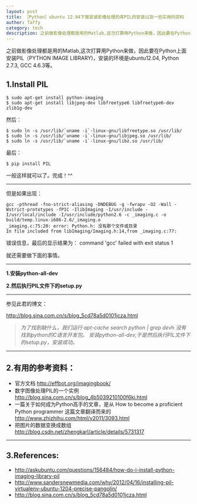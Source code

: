 ```yaml
---
layout: post
title: ［Python］ubuntu 12.04下面安装影像处理的库PIL的安装以及一些实用的资料
author: Taffy 
category: tech
description: 之前做影像处理都是用的Matlab,这次打算用Python来做，因此要在Python上面安装PIL（PYTHON IMAGE LIBRARY)，安装的环境是ubuntu12.04, Python 2.7.3, GCC 4.6.3
---
```


<!--下面是正文-->
之前做影像处理都是用的Matlab,这次打算用Python来做，因此要在Python上面安装PIL（PYTHON IMAGE LIBRARY)，安装的环境是ubuntu12.04, Python 2.7.3, GCC 4.6.3等。

## 1.Install PIL

    $ sudo apt-get install python-imaging
    $ sudo apt-get install libjpeg-dev libfreetype6 libfreetype6-dev zlib1g-dev

然后：

    $ sudo ln -s /usr/lib/`uname -i`-linux-gnu/libfreetype.so /usr/lib/
    $ sudo ln -s /usr/lib/`uname -i`-linux-gnu/libjpeg.so /usr/lib/
    $ sudo ln -s /usr/lib/`uname -i`-linux-gnu/libz.so /usr/lib/

最后：

    $ pip install PIL

一般这样就可以了。完成！^^

----------
但是如果出现：

    gcc -pthread -fno-strict-aliasing -DNDEBUG -g -fwrapv -O2 -Wall -Wstrict-prototypes -fPIC -IlibImaging -I/usr/include -I/usr/local/include -I/usr/include/python2.6 -c _imaging.c -o build/temp.linux-i686-2.6/_imaging.o
    _imaging.c:75:20: error: Python.h: 没有那个文件或目录
    In file included from libImaging/Imaging.h:14,from _imaging.c:77:
    
错误信息，最后的显示结果为：
    command 'gcc' failed with exit status 1
 
就还需要做下面的事情。

----------

**1.安装python-all-dev**

**2.然后执行PIL文件下的setup.py**

----------
参见此君的博文：

<http://blog.sina.com.cn/s/blog_5cd78a5d0101jcza.html>

>*为了找到缺什么，我们运行*
>   *apt-cache search python | grep dev*h
>*没有找到python的C语言开发包。*
>*安装python-all-dev,于是然后执行PIL文件下的setup.py，安装成功。*

--------------

## 2.有用的参考资料：

- 官方文档 <http://effbot.org/imagingbook/>
- 数字图像处理PIL的一个实例 <http://blog.sina.com.cn/s/blog_4b5039210100f6ki.html>
- 一篇关于如何成为Python高手的文章，是从 How to become a proficient Python programmer 这篇文章翻译而来的 <http://www.zhizhihu.com/html/y2011/3093.html>
- 把图片的数据变换成数组<http://blog.csdn.net/zhengkarl/article/details/5731317>

--------------
## 3.References:

- <http://askubuntu.com/questions/156484/how-do-i-install-python-imaging-library-pil>
- <http://www.sandersnewmedia.com/why/2012/04/16/installing-pil-virtualenv-ubuntu-1204-precise-pangolin/>
- <http://blog.sina.com.cn/s/blog_5cd78a5d0101jcza.html>

<!--下面的部分是用来代码高亮的-->

<script type="text/javascript">
     $('pre').addClass('prettyprint linenums')
</script>

<script src="https://google-code-prettify.googlecode.com/svn/loader/run_prettify.js?skin=sunburst"></script>
